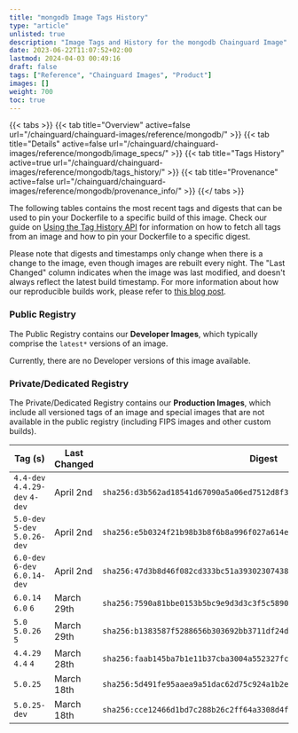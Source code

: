 ```yaml
---
title: "mongodb Image Tags History"
type: "article"
unlisted: true
description: "Image Tags and History for the mongodb Chainguard Image"
date: 2023-06-22T11:07:52+02:00
lastmod: 2024-04-03 00:49:16
draft: false
tags: ["Reference", "Chainguard Images", "Product"]
images: []
weight: 700
toc: true
---
```


{{< tabs >}}
{{< tab title="Overview" active=false url="/chainguard/chainguard-images/reference/mongodb/" >}}
{{< tab title="Details" active=false url="/chainguard/chainguard-images/reference/mongodb/image_specs/" >}}
{{< tab title="Tags History" active=true url="/chainguard/chainguard-images/reference/mongodb/tags_history/" >}}
{{< tab title="Provenance" active=false url="/chainguard/chainguard-images/reference/mongodb/provenance_info/" >}}
{{</ tabs >}}

The following tables contains the most recent tags and digests that can be used to pin your Dockerfile to a specific build of this image. Check our guide on [Using the Tag History API](/chainguard/chainguard-images/using-the-tag-history-api/) for information on how to fetch all tags from an image and how to pin your Dockerfile to a specific digest.

Please note that digests and timestamps only change when there is a change to the image, even though images are rebuilt every night. The "Last Changed" column indicates when the image was last modified, and doesn't always reflect the latest build timestamp. For more information about how our reproducible builds work, please refer to [this blog post](https://www.chainguard.dev/unchained/reproducing-chainguards-reproducible-image-builds).

### Public Registry
The Public Registry contains our **Developer Images**, which typically comprise the `latest*` versions of an image.

Currently, there are no Developer versions of this image available.

### Private/Dedicated Registry
The Private/Dedicated Registry contains our **Production Images**, which include all versioned tags of an image and special images that are not available in the public registry (including FIPS images and other custom builds).

| Tag (s)                         | Last Changed | Digest                                                                    |
|---------------------------------|--------------|---------------------------------------------------------------------------|
|  `4.4-dev` `4.4.29-dev` `4-dev` | April 2nd    | `sha256:d3b562ad18541d67090a5a06ed7512d8f396f33ef7f7abc385be998bb0a22834` |
|  `5.0-dev` `5-dev` `5.0.26-dev` | April 2nd    | `sha256:e5b0324f21b98b3b8f6b8a996f027a614e4ee2d5f4cbd60f1c3448a02dd56d79` |
|  `6.0-dev` `6-dev` `6.0.14-dev` | April 2nd    | `sha256:47d3b8d46f082cd333bc51a39302307438191bbd3573327e497667e78db959f6` |
|  `6.0.14` `6.0` `6`             | March 29th   | `sha256:7590a81bbe0153b5bc9e9d3d3c3f5c5890fd7eeafeb04094525a98713f950e24` |
|  `5.0` `5.0.26` `5`             | March 29th   | `sha256:b1383587f5288656b303692bb3711df24d429757f2eb3687e53ef12061bc1bb7` |
|  `4.4.29` `4.4` `4`             | March 28th   | `sha256:faab145ba7b1e11b37cba3004a552327fca842243a5dabfd9a2a259e1196708b` |
|  `5.0.25`                       | March 18th   | `sha256:5d491fe95aaea9a51dac62d75c924a1b2e9c2a00b74f7dc063df667f40971519` |
|  `5.0.25-dev`                   | March 18th   | `sha256:cce12466d1bd7c288b26c2ff64a3308d4f3fb9f8fb2a255d12627517ffe9dc54` |

